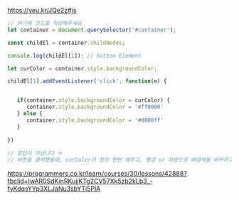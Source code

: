 https://yeu.kr/JQe2z#js
```javascript
// 여기에 코드를 작성해주세요
let container = document.querySelector('#container');

const childEl = container.childNodes;

console.log(childEl[1]); // button Element 

let curColor = container.style.backgroundColor;

childEl[1].addEventListener('click', function(e) {


   if(container.style.backgroundColor = curColor) {
      container.style.backgroundColor = '#ff0000'
   } else {
      container.style.backgroundColor = '#0000ff'
   }
   
})
     
// 정답이 아닙니다 ㅠ 
// 버튼을 클릭했을때, curColor가 정의 한번 해주고, 빨강 or 파랑으로 배경색을 바꾸려고 시도까지 해보았습니다. 
```

https://programmers.co.kr/learn/courses/30/lessons/42888?fbclid=IwAR0SdKinRKujjKTg2CV57Xk5zb2kLb3_-fyKdqsYYp3XLJaNu3sbYTi5PlA
```javascript



```


